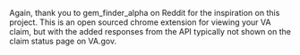 Again, thank you to gem_finder_alpha on Reddit for the inspiration on this project. This is an open sourced chrome extension for viewing your VA claim, but with the added responses from the API typically not shown on the claim status page on VA.gov.
